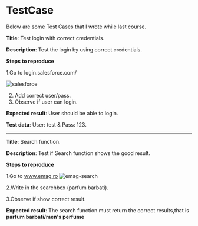 # TestCase

Below are some Test Cases that I wrote while last course.

**Title**: Test login with correct credentials.

**Description**: Test the login by using correct credentials.

**Steps to reproduce**

1.Go to login.salesforce.com/


![salesforce](https://user-images.githubusercontent.com/105298262/195359887-689f9bbf-7fbf-4cd7-9e08-69a080b2522f.png)

2. Add correct user/pass.
3. Observe if user can login.

**Expected result**: User should be able to login.

**Test data**: User: test & Pass: 123.


----------------------------------


**Title**: Search function.

**Description**: Test if Search function shows the good result.

**Steps to reproduce**

1.Go to www.emag.ro
![emag-search](https://user-images.githubusercontent.com/105298262/195367132-93e00bec-696e-42d0-8547-3a561f72d3f8.png)

2.Write in the searchbox (parfum barbati).

3.Observe if show correct result.

**Expected result**: The search function must return the correct results,that is **parfum barbati/men's perfume**
